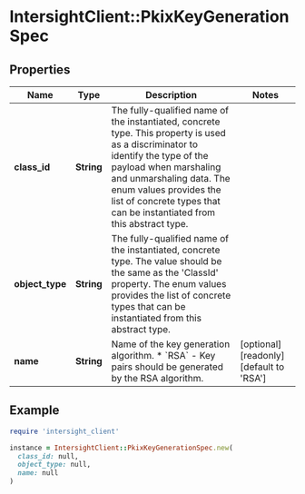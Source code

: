 # IntersightClient::PkixKeyGenerationSpec

## Properties

| Name | Type | Description | Notes |
| ---- | ---- | ----------- | ----- |
| **class_id** | **String** | The fully-qualified name of the instantiated, concrete type. This property is used as a discriminator to identify the type of the payload when marshaling and unmarshaling data. The enum values provides the list of concrete types that can be instantiated from this abstract type. |  |
| **object_type** | **String** | The fully-qualified name of the instantiated, concrete type. The value should be the same as the &#39;ClassId&#39; property. The enum values provides the list of concrete types that can be instantiated from this abstract type. |  |
| **name** | **String** | Name of the key generation algorithm. * &#x60;RSA&#x60; - Key pairs should be generated by the RSA algorithm. | [optional][readonly][default to &#39;RSA&#39;] |

## Example

```ruby
require 'intersight_client'

instance = IntersightClient::PkixKeyGenerationSpec.new(
  class_id: null,
  object_type: null,
  name: null
)
```

